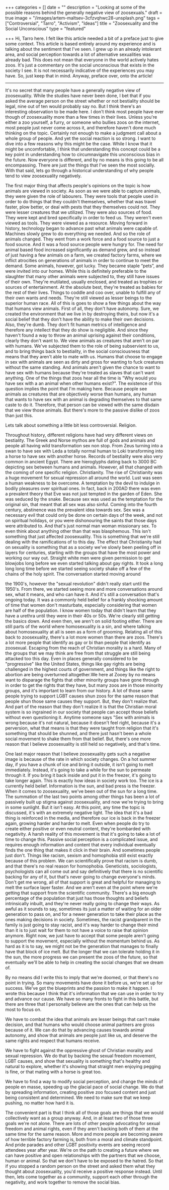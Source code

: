 +++
categories = []
date = ""
description = "Looking at some of the possible reasons behind the generally negative view of zoosexuals."
draft = true
image = "/images/artem-maltsev-3cfzvqhwc28-unsplash.png"
tags = ["Controversial", "Tarro", "Activism", "Ideas"]
title = "Zoosexuality and the Social Unconscious"
type = "featured"

+++
Hi, Tarro here. I felt like this article needed a bit of a preface just to give some context. This article is based entirely around my experience and is talking about the sentiment that I've seen. I grew up in an already intolerant area, and social perception towards a lot of alternative sexualities was already bad. This does not mean that everyone in the world actively hates zoos. It's just a commentary on the social unconscious that exists in the society I see. It is not necessarily indicative of the experiences you may have. So, just keep that in mind. Anyway, preface over, onto the article!

_______________________________________________________________________________________

It's no secret that many people have a generally negative view of zoosexuality. While the studies have never been done, I bet that if you asked the average person on the street whether or not bestiality should be legal, nine out of ten would probably say no. But I think there's an interesting observation to be made here. I don't think most people have ever though of zoosexuality more than a few times in their lives. Unless you're either a zoo yourself, a furry, or someone who bullies zoos on the internet, most people just never come across it, and therefore haven't done much thinking on the topic. Certainly not enough to make a judgment call about a whole group of people. And yet the social reaction is so strong. I want to dive into a few reasons why this might be the case. While I know that it might be uncomfortable, I think that understanding this concept could be a key point in understanding how to circumnavigate this unconscious bias in the future. Now everyone is different, and by no means is this going to be all encompassing. There are just the things that I've seen the most socially. With that said, lets go through a historical understanding of why people tend to view zoosexuality negatively.

The first major thing that affects people's opinions on the topic is how animals are viewed in society. As soon as we were able to capture animals, they were given the role of labourers. They were tools that people used in order to do things that they couldn't themselves, whether that was travel faster, plow better, or deal with pests that they themselves could not. They were lesser creatures that we utilized. They were also sources of food. They were kept and bred specifically in order to feed us. They weren't even viewed as tools. They were viewed as a resource. Moving forward in history, technology began to advance past what animals were capable of. Machines slowly grew to do everything we needed. And so the role of animals changed. They went from a work force and a food source to just a food source. And it was a food source people were hungry for. The need for animal based food increased significantly as demand grew, and so instead of just having a few animals on a farm, we created factory farms, where we inflict atrocities on generations of animals in order to continue to meet the demand. Some animals, however, got lucky. They became staple “pets”, and were invited into our homes. While this is definitely preferable to the slaughter that many other animals were subjected to, they still have issues of their own. They're mutilated, usually enclosed, and treated as trophies or sources of entertainment. At the absolute best, they're treated as babies for the rest of their lives. Things to coddle and coo over, unable to fulfill any of their own wants and needs. They're still viewed as lesser beings to the superior human race. All of this is goes to show a few things about the way that humans view animals. First of all, they don't have autonomy. Sure, we created the environment that we live in by destroying theirs, but now it's a social belief that they don't have the ability to make their own decisions. Also, they're dumb. They don't fit human metrics of intelligence and therefore any intellect that they do show is negligible. And since they haven't found a way to throw an animal uprising against their conditions, clearly they don't want to. We view animals as creatures that aren't on par with humans. We've subjected them to the role of being subservient to us, and to bring things back to bestiality, in the social consciousness that means that they aren't able to mate with us. Humans that choose to engage in sex with animals are seen as dirty and gross for wanting to fuck creatures without the same standing. And animals aren't given the chance to want to have sex with humans because they're treated as slaves that can't want anything. One of the things that zoos hear all the time is "Why would you have sex with a an animal when other humans exist?". The existence of this question implies the point that I'm making here. Because people see animals as creatures that are objectively worse than humans, any human that wants to have sex with an animal is degrading themselves to that same caste to do it. Therefore, that person can be viewed with the same disdain that we view those animals. But there's more to the passive dislike of zoos than just this.

Lets talk about something a little bit less controversial. Religion.

Throughout history, different religions have had very different views on bestiality. The Greek and Norse mythos are full of gods and animals and people all having wild transformation sex non stop. From Zeus turning into a swan to have sex with Leda a totally normal human to Loki transforming into a horse to have sex with another horse. Records of bestiality were also very common in ancient Egypt. There are hieroglyphs dating back to 3000 BC depicting sex between humans and animals. However, all that changed with the coming of one specific religion. Christianity. The rise of Christianity was a huge movement for sexual repression all around the world. Lust was seen a human weakness to be overcome. A temptation by the devil to indulge in bodily pleasures over spiritual ones. In fact, back in 200AD there was even a prevalent theory that Eve was not just tempted in the garden of Eden. She was seduced by the snake. Because sex was used as the temptation for the original sin, that meant that all sex was also sinful. Coming into the fourth century, abstinence was the prevalent idea towards sex. Sex was a necessary evil that could only be done on certain days of the week, and not on spiritual holidays, or you were dishonouring the saints that those days were attributed to. And that's just normal man woman missionary sex. To even think about anything other than that was blasphemous. This isn't something that just affected zoosexuality. This is something that we're still dealing with the ramifications of to this day. The effect that Christianity had on sexuality is something that as a society we've slowly been peeling off in layers for centuries, starting with the groups that have the most power and working our way out. Straight white men were given permission to get blowjobs long before we even started talking about gay rights. It took a long long long time before we started seeing society shake off a few of the chains of the holy spirit. The conversation started moving around

 the 1900's, however the "sexual revolution" didn't really start until the 1950's. From there, we started seeing more and more conversations around sex, what it means, and who can have it. And it's still a conversation that's ongoing today. It was a commonly held belief for a frankly shocking amount of time that women don't masturbate, especially considering that women are half of the population. I know women today that didn't learn that they have a urethra until they were in their 40s or 50s. We're clearly still getting the basics down. And even then, we aren't on solid footing either. There are still parts of the world where homosexuality is a sin, and where talking about homosexuality at all is seen as a form of grooming. Relating all of this back to zoosexuality, there's a lot more women than there are zoos. There's a lot more people that identify as gay or bi than people that identify as zoosexual. Escaping from the reach of Christian morality is a hard. Many of the groups that we may think are free from that struggle are still being attacked too this day. Even in places generally considered to be "progressive" like the United States, things like gay rights are being challenged in the highest courts of government, and things like the right to abortion are being overturned altogether.We here at Zooey by no means want to disparage the fights that other minority groups have gone through in order to get the rights that they have, but many zoos are in those minority groups, and it's important to learn from our history. A lot of those same people trying to support LGBT causes shun zoos for the same reason that people shun those same causes they support. But, they don't realize that. And part of the reason that they don't realize it is that the Christian moral system is so ingrained in our society that people can accept those beliefs without even questioning it. Anytime someone says "Sex with animals is wrong because it's not natural, because it doesn't feel right, because it's a perversion, what that means is that they were taught from religion that it's something that should be shunned, and there just hasn't been a whole social movement to shake them from that belief. But, there's one more reason that I believe zoosexuality is still held so negatively, and that's time.

One last major reason that I believe zoosexuality gets such a negative image is because of the rate in which society changes. On a hot summer day, if you have a chunk of ice and bring it outside, it isn't going to melt immediately. Instead, it's going to take a while for the sun to permeate through it. If you bring it back inside and put it in the freezer, it's going to take longer again. This is exactly how ideas in society work too. The ice is a currently held belief. Information is the sun, and bad press is the freezer. When it comes to zoosexuality, we've been out of the sun for a long time. The summation of the last two points among other things has been a lot of passively built up stigma against zoosexuality, and now we're trying to bring in some sunlight. But it isn't easy. At this point, any time the topic is discussed, it's with an extremely negative light. The idea that it's a bad thing is reinforced in the media, and therefore our ice is back in the freezer again, growing harder and harder to melt. Even when people do try to create either positive or even neutral content, they're bombarded with negativity. A harsh reality of this movement is that it's going to take a lot of time to change this. Passive social perception is a complicated issue, and requires enough information and content that every individual eventually finds the one thing that makes it click in their brain. And sometimes people just don't. Things like racism, sexism and homophobia still exist exactly because of this problem. We can scientifically prove that racism is dumb, and that there's no real reason for homophobia. Geneticists, sociologists, psychologists can all come out and say definitively that there is no scientific backing for any of it, but that's never going to change everyone's minds. Don't get me wrong, all of that support is great and helpful for managing to melt the surface layer faster. And we aren't even at the point where we're getting that support from the scientific community. There's a big enough percentage of the population that just has those thoughts and beliefs intrinsically inbuilt, and they're never really going to change their ways. As awful as it sounds to say, sometimes its just a matter of waiting for an older generation to pass on, and for a newer generation to take their place as the ones making decisions in society. Sometimes, the racist grandparent in the family is just going to stay racist, and it's way harder to change their mind than it is to just wait for them to not have a voice to raise that opinion anymore. Right now, we just have to accept that some people aren't going to support the movement, especially without the momentum behind us. As hard as it is to say, we might not be the generation that manages to finally have that block of ice melt. But the longer that we can tolerate holding it in the sun, the more progress we can present the zoos of the future, so that eventually we'll be able to help in creating the social changes that we dream of.

By no means did I write this to imply that we're doomed, or that there's no point in trying. So many movements have done it before us, we're set up for success. We've got the blueprints and the passion to make it happen. I wrote this because I think that it's information that we can use in order to try and advance our cause. We have so many fronts to fight in this battle, but there are three that I personally believe are the ones that can help us the most to focus on.

We have to combat the idea that animals are lesser beings that can't make decision, and that humans who would choose animal partners are gross because of it. We can do that by advancing causes towards animal autonomy, and show that animals are people just like us, and deserve the same rights and respect that humans receive.

We have to fight against the oppressive ghost of Christian morality and sexual repression. We do that by backing the sexual freedom movement, LGBT causes, and show that sexuality is something that's healthy and natural to explore, whether it's showing that straight men enjoying pegging is fine, or that mating with a horse is great too.

We have to find a way to modify social perception, and change the minds of people en masse, speeding up the glacial pace of social change. We do that by spreading information, creating positive zoo focused content and just being consistent and determined. We need to make sure that we keep pushing, no matter how hard it is.

The convenient part is that I think all of those goals are things that we would collectively want as a group anyway. And, in at least two of those three goals we're not alone. There are lots of other people advocating for sexual freedom and animal rights, even if they aren't backing both of them at the same time for the same reason. More and more people are becoming aware of how terrible factory farming is, both from a moral and climate standpoint. And pride parades and other LGBT positivity events are seeing record attendees year after year. We're on the path to creating a future where we can have positive and open relationships with the partners that we choose, human or animal. So that we don't have to be exposed to the hatred. So that if you stopped a random person on the street and asked them what they thought about zoosexuality, you'd receive a positive response instead. Until then, lets come together as a community, support each other through the negativity, and work together to remove the social bias.